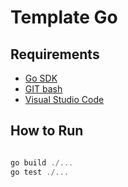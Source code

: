 # Template Go

## Requirements

- [Go SDK](https://go.dev/dl/)
- [GIT bash](https://git-scm.com/downloads)
- [Visual Studio Code](https://code.visualstudio.com/download)

## How to Run

```powershell

go build ./...
go test ./...

```
